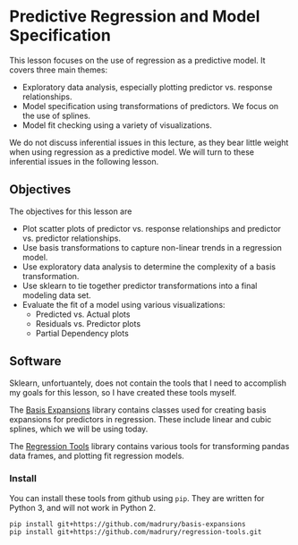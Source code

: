 # Predictive Regression and Model Specification

This lesson focuses on the use of regression as a predictive model.  It covers three main themes:

  - Exploratory data analysis, especially plotting predictor vs. response relationships.
  - Model specification using transformations of predictors.  We focus on the use of splines.
  - Model fit checking using a variety of visualizations.

We do not discuss inferential issues in this lecture, as they bear little weight when using regression as a predictive model.  We will turn to these inferential issues in the following lesson.

## Objectives

The objectives for this lesson are

  - Plot scatter plots of predictor vs. response relationships and predictor vs. predictor relationships.
  - Use basis transformations to capture non-linear trends in a regression model.
  - Use exploratory data analysis to determine the complexity of a basis transformation.
  - Use sklearn to tie together predictor transformations into a final modeling data set.
  - Evaluate the fit of a model using various visualizations:
    - Predicted vs. Actual plots
    - Residuals vs. Predictor plots
    - Partial Dependency plots

## Software

Sklearn, unfortuantely, does not contain the tools that I need to accomplish my goals for this lesson, so I have created these tools myself.

The [Basis Expansions](https://github.com/madrury/basis-expansions) library contains classes used for creating basis expansions for predictors in regression.  These include linear and cubic splines, which we will be using today. 

The [Regression Tools](https://github.com/madrury/regression-tools) library contains various tools for transforming pandas data frames, and plotting fit regression models.

### Install

You can install these tools from github using `pip`.  They are written for Python 3, and will not work in Python 2.

```
pip install git+https://github.com/madrury/basis-expansions
pip install git+https://github.com/madrury/regression-tools.git
```

